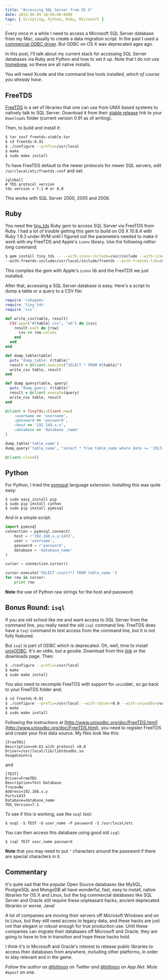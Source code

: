 ```yaml
---
title: "Accessing SQL Server from OS X"
date: 2013-06-09 10:56:00-0400
tags: [ Scripting, Python, Ruby, Microsoft ]
---
```


Every once in a while I need to access a Microsoft SQL Server database from my Mac, usually to create a data migration script. In the past I used a [commercial ODBC driver](http://www.actualtech.com). But ODBC on OS X was deprecated ages ago.

In this post, I'll talk about my current stack for accessing SQL Server databases via Ruby and Python and how to set it up. <span class="light">Note that I do not use [homebrew](http://mxcl.github.io/homebrew/), so these are all native installs.</span>

You will need Xcode and the command line tools installed, *which of course you already have*.

## FreeTDS

[FreeTDS](http://www.freetds.org) is a set of libraries that one can use from UNIX based systems to natively talk to SQL Server. Download it from their [stable release](ftp://ftp.freetds.org/pub/freetds/stable/freetds-stable.tgz) link to your `Downloads` folder (current version 0.91 as of writing).

Then, to build and install it:

``` sh
$ tar zxvf freetds-stable.tar
$ cd freetds-0.91
$ ./configure --prefix=/usr/local
$ make
$ sudo make install
```

To have FreeTDS default to the newer protocols for newer SQL servers, edit `/usr/local/etc/freetds.conf` and set:


```
[global]
# TDS protocol version
tds version = 7.1 # or 8.0
```

This works with SQL Server 2000, 2005 and 2008.

## Ruby

You need the [tiny_tds](https://github.com/rails-sqlserver/tiny_tds) Ruby gem to access SQL Server via FreeTDS from Ruby. I had a lot of trouble getting this gem to build on OS X 10.8.4 with Ruby 1.9.3 under RVM until I figured out the parameters needed to make it work with my FreeTDS and Apple's `iconv` library. Use the following *rather long* command:

``` sh
$ gem install tiny_tds -- --with-iconv-include=/usr/include --with-iconv-lib=/usr/lib \
--with-freetds-include=/usr/local/include/freetds --with-freetds-lib=/usr/local/lib
```

This compiles the gem with Apple's `iconv` lib and the FreeTDS we just installed.

After that, accessing a SQL Server database is easy. Here's a script to dump a table or a query to a CSV file:

``` ruby
require 'rubygems'
require 'tiny_tds'
require 'csv'

def write_csv(table, result)
  CSV.open("#{table}.csv", "wb") do |csv|
    result.each do |row|
      csv << row.values
    end
  end
end

def dump_table(table)
  puts "dump_table: #{table}"
  result = @client.execute("SELECT * FROM #{table}")
  write_csv table, result
end

def dump_query(table, query)
  puts "dump_query: #{table}"
  result = @client.execute(query)
  write_csv table, result
end

@client = TinyTds::Client.new(
	:username => 'username', 
	:password => 'password', 
	:host => '192.168.x.x', 
	:database => 'database _name'
)

dump_table('table_name')
dump_query('table_name', "select * from table_name where date >= '2013-01-01'")

@client.close()
```

## Python

For Python, I tried the [pymssql](http://code.google.com/p/pymssql/) language extension. Installing this was quite easy:

```
$ sudo easy_install pip
$ sudo pip install cython
$ sudo pip install pymssql
```

And in a simple script:

``` python
import pymssql
connection = pymssql.connect(
	host = r'192.168.x.y:1433', 
	user = 'username', 
	password = r'password', 
	database = 'database_name'
)

cursor = connection.cursor()

cursor.execute('SELECT count(*) FROM table_name ')
for row in cursor:
    print row
```

**Note** the use of Python raw strings for the host and password.

## Bonus Round: `isql`

If you are old school like me and want access to SQL Server from the command line, you really need the old `isql` command line. FreeTDS does have a `tsql` command to test access from the command line, but it is not fully featured.

But `isql` is part of ODBC which is deprecated. Oh, well, time to install [unixODBC](http://www.unixodbc.org). It's an oldie, but a goodie. Download from this [link](ftp://ftp.unixodbc.org/pub/unixODBC/unixODBC-2.3.1.tar.gz) or the downloads page. Then:

``` sh
$ ./configure --prefix=/usr/local
$ make
$ sudo make install
```

You also need to recompile FreeTDS with support for `unixODBC`, so go back to your FreeTDS folder and:

``` sh
$ cd freetds-0.91
$ ./configure --prefix=/usr/local --with-tdsver=8.0 --with-unixodbc=/usr/local
$ make
$ sudo make install
```

Following the instructions at [http://www.unixodbc.org/doc/FreeTDS.html](http://www.unixodbc.org/doc/FreeTDS.html), you need to register FreeTDS and create your first data source. My files look like this:

```
[FreeTDS]
Description=v0.63 with protocol v8.0
Driver=/usr/local/lib/libtdsodbc.so
UsageCount=1
```

and

```
[TEST]
Driver=FreeTDS
Description=Test Database
Trace=No
Address=192.168.x.y
Port=1433
Database=database_name
TDS_Version=7.1
```

To see if this is working, use the `osql` tool:

```
$ osql -S TEST -U user_name -P password -I /usr/local/etc
```

You can then access this database using good old `isql`:

```
$ isql TEST user_name password
```

**Note** that you may need to put `"` characters around the password if there are special characters in it.

## Commentary

It's quite sad that the popular Open Source databases like MySQL, PostgreSQL and MongoDB all have wonderful, fast, easy to install, native libraries for OS X and Linux, but the big commercial databases like SQL Server and Oracle still require these unpleasant hacks, ancient deprecated libraries or worse, Java! 

A lot of companies are moving their servers off Microsoft Windows and on to Linux, but they still need access to legacy data, and these hacks are just not that elegant or robust enough for true production use. Until these companies can migrate their databases off Microsoft and Oracle, they are going to have to live in transition and hope these hacks hold.

I think it's in Microsoft and Oracle's interest to release public libraries to access their databases from anywhere, including other platforms, in order to stay relevant and in the game.

*Follow the author as [@hiltmon](https://twitter.com/hiltmon) on Twitter and [@hiltmon](http://alpha.app.net/hiltmon) on App.Net. Mute `#xpost` on one.*
